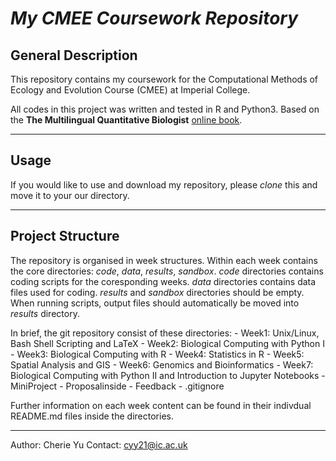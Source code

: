 # *My CMEE Coursework Repository*

## General Description
This repository contains my coursework for the Computational Methods of Ecology and Evolution Course (CMEE) at Imperial College. 

All codes in this project was written and tested in R and Python3. Based on the **The Multilingual Quantitative Biologist** [online book](https://mhasoba.github.io/TheMulQuaBio/intro.html). 

***
## Usage
If you would like to use and download my repository, please *clone* this and move it to your our directory. 

***
## Project Structure 
The repository is organised in week structures. Within each week contains the core directories: 
*code*, *data*, *results*, *sandbox*. *code* directories contains coding scripts for the coresponding weeks. *data* directories 
contains data files used for coding. *results* and *sandbox* directories should be empty. When running scripts, output files should 
automatically be moved into *results* directory. 

In brief, the git repository consist of these directories:
    - Week1: Unix/Linux, Bash Shell Scripting and LaTeX
    - Week2: Biological Computing with Python I
    - Week3: Biological Computing with R
    - Week4: Statistics in R 
    - Week5: Spatial Analysis and GIS
    - Week6: Genomics and Bioinformatics
    - Week7: Biological Computing with Python II and Introduction to Jupyter Notebooks
    - MiniProject 
    - Proposalinside
    - Feedback 
    - .gitignore 

Further information on each week content can be found in their indivdual README.md files inside the directories. 
***

Author: Cherie Yu
Contact: cyy21@ic.ac.uk